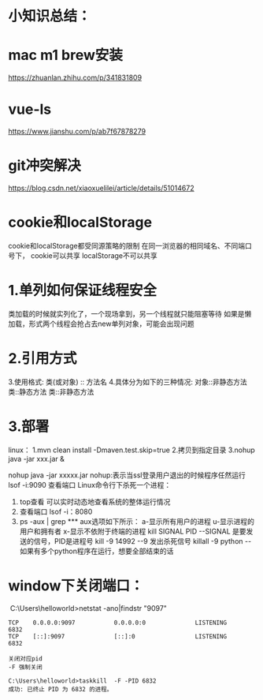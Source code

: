 # 小知识总结：

# mac m1 brew安装

  https://zhuanlan.zhihu.com/p/341831809

# vue-ls

  https://www.jianshu.com/p/ab7f67878279



# git冲突解决

https://blog.csdn.net/xiaoxuelilei/article/details/51014672



# cookie和localStorage

cookie和localStorage都受同源策略的限制
  在同一浏览器的相同域名、不同端口号下，
  cookie可以共享
  localStorage不可以共享



# 1.单列如何保证线程安全

  类加载的时候就实列化了，一个现场拿到，另一个线程就只能阻塞等待
  如果是懒加载，形式两个线程会抢占去new单列对象，可能会出现问题

# 2.引用方式

  3.使用格式: 类(或对象) :: 方法名
  4.具体分为如下的三种情况:
  对象::非静态方法
  类::静态方法
  类::非静态方法

# 3.部署

linux：
1.mvn clean install -Dmaven.test.skip=true
2.拷贝到指定目录
3.nohup java -jar xxx.jar &   



nohup java -jar xxxxx.jar
nohup:表示当ssl登录用户退出的时候程序任然运行
lsof -i:9090  查看端口
Linux命令行下杀死一个进程：
1. top查看 可以实时动态地查看系统的整体运行情况
2. 查看端口 lsof -i：8080
3. ps -aux | grep ***
    aux选项如下所示：
    a-显示所有用户的进程
    u-显示进程的用户和拥有者
    x-显示不依附于终端的进程
    kill SIGNAL PID --SIGNAL 是要发送的信号，PID是进程号
    kill -9 14992 --9 发出杀死信号
    killall -9 python  --如果有多个python程序在运行，想要全部结束的话  



# window下关闭端口：

​    C:\Users\helloworld>netstat -ano|findstr "9097"

    TCP    0.0.0.0:9097           0.0.0.0:0              LISTENING       6832
    TCP    [::]:9097              [::]:0                 LISTENING       6832
    
    关闭对应pid
    -F 强制关闭
    
    C:\Users\helloworld>taskkill  -F -PID 6832
    成功: 已终止 PID 为 6832 的进程。